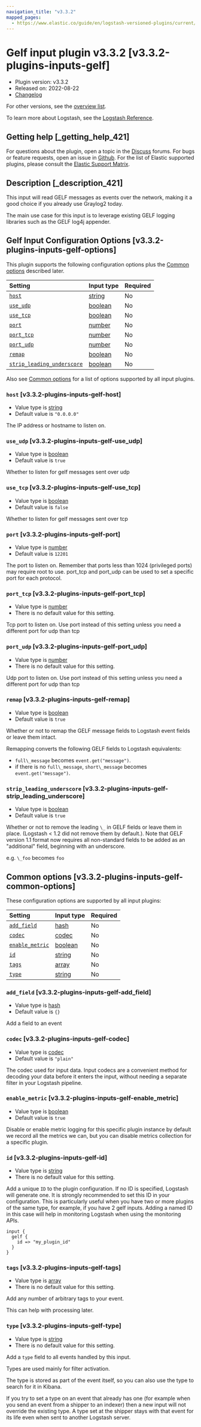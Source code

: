 ```yaml
---
navigation_title: "v3.3.2"
mapped_pages:
  - https://www.elastic.co/guide/en/logstash-versioned-plugins/current/v3.3.2-plugins-inputs-gelf.html
---
```


# Gelf input plugin v3.3.2 [v3.3.2-plugins-inputs-gelf]

* Plugin version: v3.3.2
* Released on: 2022-08-22
* [Changelog](https://github.com/logstash-plugins/logstash-input-gelf/blob/v3.3.2/CHANGELOG.md)

For other versions, see the [overview list](input-gelf-index.md).

To learn more about Logstash, see the [Logstash Reference](https://www.elastic.co/guide/en/logstash/current/index.html).

## Getting help [_getting_help_421]

For questions about the plugin, open a topic in the [Discuss](http://discuss.elastic.co) forums. For bugs or feature requests, open an issue in [Github](https://github.com/logstash-plugins/logstash-input-gelf). For the list of Elastic supported plugins, please consult the [Elastic Support Matrix](https://www.elastic.co/support/matrix#matrix_logstash_plugins).

## Description [_description_421]

This input will read GELF messages as events over the network, making it a good choice if you already use Graylog2 today.

The main use case for this input is to leverage existing GELF logging libraries such as the GELF log4j appender.

## Gelf Input Configuration Options [v3.3.2-plugins-inputs-gelf-options]

This plugin supports the following configuration options plus the [Common options](v3-3-2-plugins-inputs-gelf.md#v3.3.2-plugins-inputs-gelf-common-options) described later.

| Setting | Input type | Required |
| :- | :- | :- |
| [`host`](v3-3-2-plugins-inputs-gelf.md#v3.3.2-plugins-inputs-gelf-host) | [string](/lsr/value-types.md#string) | No |
| [`use_udp`](v3-3-2-plugins-inputs-gelf.md#v3.3.2-plugins-inputs-gelf-use_udp) | [boolean](/lsr/value-types.md#boolean) | No |
| [`use_tcp`](v3-3-2-plugins-inputs-gelf.md#v3.3.2-plugins-inputs-gelf-use_tcp) | [boolean](/lsr/value-types.md#boolean) | No |
| [`port`](v3-3-2-plugins-inputs-gelf.md#v3.3.2-plugins-inputs-gelf-port) | [number](/lsr/value-types.md#number) | No |
| [`port_tcp`](v3-3-2-plugins-inputs-gelf.md#v3.3.2-plugins-inputs-gelf-port_tcp) | [number](/lsr/value-types.md#number) | No |
| [`port_udp`](v3-3-2-plugins-inputs-gelf.md#v3.3.2-plugins-inputs-gelf-port_udp) | [number](/lsr/value-types.md#number) | No |
| [`remap`](v3-3-2-plugins-inputs-gelf.md#v3.3.2-plugins-inputs-gelf-remap) | [boolean](/lsr/value-types.md#boolean) | No |
| [`strip_leading_underscore`](v3-3-2-plugins-inputs-gelf.md#v3.3.2-plugins-inputs-gelf-strip_leading_underscore) | [boolean](/lsr/value-types.md#boolean) | No |

Also see [Common options](v3-3-2-plugins-inputs-gelf.md#v3.3.2-plugins-inputs-gelf-common-options) for a list of options supported by all input plugins.

### `host` [v3.3.2-plugins-inputs-gelf-host]

* Value type is [string](/lsr/value-types.md#string)
* Default value is `"0.0.0.0"`

The IP address or hostname to listen on.

### `use_udp` [v3.3.2-plugins-inputs-gelf-use_udp]

* Value type is [boolean](/lsr/value-types.md#boolean)
* Default value is `true`

Whether to listen for gelf messages sent over udp

### `use_tcp` [v3.3.2-plugins-inputs-gelf-use_tcp]

* Value type is [boolean](/lsr/value-types.md#boolean)
* Default value is `false`

Whether to listen for gelf messages sent over tcp

### `port` [v3.3.2-plugins-inputs-gelf-port]

* Value type is [number](/lsr/value-types.md#number)
* Default value is `12201`

The port to listen on. Remember that ports less than 1024 (privileged ports) may require root to use. port\_tcp and port\_udp can be used to set a specific port for each protocol.

### `port_tcp` [v3.3.2-plugins-inputs-gelf-port_tcp]

* Value type is [number](/lsr/value-types.md#number)
* There is no default value for this setting.

Tcp port to listen on. Use port instead of this setting unless you need a different port for udp than tcp

### `port_udp` [v3.3.2-plugins-inputs-gelf-port_udp]

* Value type is [number](/lsr/value-types.md#number)
* There is no default value for this setting.

Udp port to listen on. Use port instead of this setting unless you need a different port for udp than tcp

### `remap` [v3.3.2-plugins-inputs-gelf-remap]

* Value type is [boolean](/lsr/value-types.md#boolean)
* Default value is `true`

Whether or not to remap the GELF message fields to Logstash event fields or leave them intact.

Remapping converts the following GELF fields to Logstash equivalents:

* `full\_message` becomes `event.get("message")`.
* if there is no `full\_message`, `short\_message` becomes `event.get("message")`.

### `strip_leading_underscore` [v3.3.2-plugins-inputs-gelf-strip_leading_underscore]

* Value type is [boolean](/lsr/value-types.md#boolean)
* Default value is `true`

Whether or not to remove the leading `\_` in GELF fields or leave them in place. (Logstash < 1.2 did not remove them by default.). Note that GELF version 1.1 format now requires all non-standard fields to be added as an "additional" field, beginning with an underscore.

e.g. `\_foo` becomes `foo`

## Common options [v3.3.2-plugins-inputs-gelf-common-options]

These configuration options are supported by all input plugins:

| Setting | Input type | Required |
| :- | :- | :- |
| [`add_field`](v3-3-2-plugins-inputs-gelf.md#v3.3.2-plugins-inputs-gelf-add_field) | [hash](/lsr/value-types.md#hash) | No |
| [`codec`](v3-3-2-plugins-inputs-gelf.md#v3.3.2-plugins-inputs-gelf-codec) | [codec](/lsr/value-types.md#codec) | No |
| [`enable_metric`](v3-3-2-plugins-inputs-gelf.md#v3.3.2-plugins-inputs-gelf-enable_metric) | [boolean](/lsr/value-types.md#boolean) | No |
| [`id`](v3-3-2-plugins-inputs-gelf.md#v3.3.2-plugins-inputs-gelf-id) | [string](/lsr/value-types.md#string) | No |
| [`tags`](v3-3-2-plugins-inputs-gelf.md#v3.3.2-plugins-inputs-gelf-tags) | [array](/lsr/value-types.md#array) | No |
| [`type`](v3-3-2-plugins-inputs-gelf.md#v3.3.2-plugins-inputs-gelf-type) | [string](/lsr/value-types.md#string) | No |

### `add_field` [v3.3.2-plugins-inputs-gelf-add_field]

* Value type is [hash](/lsr/value-types.md#hash)
* Default value is `{}`

Add a field to an event

### `codec` [v3.3.2-plugins-inputs-gelf-codec]

* Value type is [codec](/lsr/value-types.md#codec)
* Default value is `"plain"`

The codec used for input data. Input codecs are a convenient method for decoding your data before it enters the input, without needing a separate filter in your Logstash pipeline.

### `enable_metric` [v3.3.2-plugins-inputs-gelf-enable_metric]

* Value type is [boolean](/lsr/value-types.md#boolean)
* Default value is `true`

Disable or enable metric logging for this specific plugin instance by default we record all the metrics we can, but you can disable metrics collection for a specific plugin.

### `id` [v3.3.2-plugins-inputs-gelf-id]

* Value type is [string](/lsr/value-types.md#string)
* There is no default value for this setting.

Add a unique `ID` to the plugin configuration. If no ID is specified, Logstash will generate one. It is strongly recommended to set this ID in your configuration. This is particularly useful when you have two or more plugins of the same type, for example, if you have 2 gelf inputs. Adding a named ID in this case will help in monitoring Logstash when using the monitoring APIs.

```
input {
  gelf {
    id => "my_plugin_id"
  }
}
```

### `tags` [v3.3.2-plugins-inputs-gelf-tags]

* Value type is [array](/lsr/value-types.md#array)
* There is no default value for this setting.

Add any number of arbitrary tags to your event.

This can help with processing later.

### `type` [v3.3.2-plugins-inputs-gelf-type]

* Value type is [string](/lsr/value-types.md#string)
* There is no default value for this setting.

Add a `type` field to all events handled by this input.

Types are used mainly for filter activation.

The type is stored as part of the event itself, so you can also use the type to search for it in Kibana.

If you try to set a type on an event that already has one (for example when you send an event from a shipper to an indexer) then a new input will not override the existing type. A type set at the shipper stays with that event for its life even when sent to another Logstash server.
